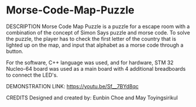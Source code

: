 # Morse-Code-Map-Puzzle

DESCRIPTION
Morse Code Map Puzzle is a puzzle for a escape room with a combination of the concept of Simon Says puzzle and morse code.
To solve the puzzle, the player has to check the first letter of the country that is lighted up on the map, and input that alphabet as a morse code through a button. 

For the software, C++ language was used,
and for hardware, STM 32 Nucleo-64 board was used as a main board with 4 additional breadboards to connect the LED's.

DEMONSTRATION LINK: https://youtu.be/Sf__7BYd8qc

CREDITS
Designed and created by:
Eunbin Choe and May Toyingsirikul